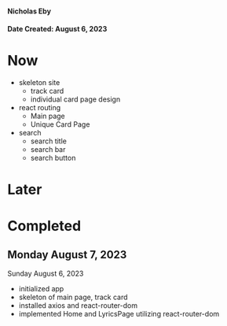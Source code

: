 #### Nicholas Eby
#### Date Created: August 6, 2023


# Now
- skeleton site
    - track card
    - individual card page design
- react routing
    - Main page
    - Unique Card Page
- search
    - search title
    - search bar
    - search button


# Later


# Completed
Monday August 7, 2023
-

Sunday August 6, 2023
- initialized app
- skeleton of main page, track card
- installed axios and react-router-dom
- implemented Home and LyricsPage utilizing react-router-dom
